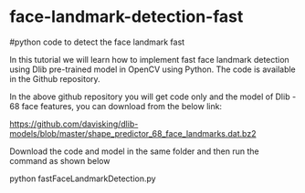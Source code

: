 # face-landmark-detection-fast 
#python code to detect the face landmark fast

In this tutorial we will learn how to implement fast face landmark detection using Dlib pre-trained model in OpenCV using Python. The code 
is available in the Github repository.

In the above github repository you will get code only and the model of Dlib - 68 face features, you can download from the below link:

https://github.com/davisking/dlib-models/blob/master/shape_predictor_68_face_landmarks.dat.bz2

Download the code and model in the same folder and then run the command as shown below

python fastFaceLandmarkDetection.py
